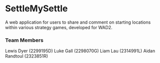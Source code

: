 # SettleMySettle
A web application for users to share and comment on starting locations within various strategy games, developed for WAD2.

### Team Members

Lewis Dyer (2299195D)
Luke Gall (2298070G)
Liam Lau (2314991L)
Aidan Randtoul (2323851R)
